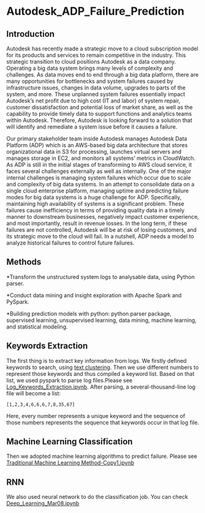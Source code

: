 # Autodesk_ADP_Failure_Prediction
## Introduction
Autodesk has recently made a strategic move to a cloud subscription model for its products and services to remain competitive in the industry. This strategic transition to cloud positions Autodesk as a data company. Operating a big data system brings many levels of complexity and challenges. As data moves end to end through a big data platform, there are many opportunities for bottlenecks and system failures caused by infrastructure issues, changes in data volume, upgrades to parts of the system, and more. These unplanned system failures essentially impact Autodesk’s net profit due to high cost (IT and labor) of system repair, customer dissatisfaction and potential loss of market share, as well as the capability to provide timely data to support functions and analytics teams within Autodesk. Therefore, Autodesk is looking forward to a solution that will identify and remediate a system issue before it causes a failure. 

Our primary stakeholder team inside Autodesk manages Autodesk Data Platform (ADP) which is an AWS-based big data architecture that stores organizational data in S3 for processing, launches virtual servers and manages storage in EC2, and monitors all systems’ metrics in CloudWatch. As ADP is still in the initial stages of transforming to AWS cloud service, it faces several challenges externally as well as internally. One of the major internal challenges is managing system failures which occur due to scale and complexity of big data systems. 
In an attempt to consolidate data on a single cloud enterprise platform, managing uptime and predicting failure modes for big data systems is a huge challenge for ADP. Specifically, maintaining high availability of systems is a significant problem. These failures cause inefficiency in terms of providing quality data in a timely manner to downstream businesses, negatively impact customer experience, and most importantly, result in revenue losses. In the long term, if these failures are not controlled, Autodesk will be at risk of losing customers, and its strategic move to the cloud will fail. In a nutshell, ADP needs a model to analyze historical failures to control future failures.

## Methods
*Transform the unstructured system logs to analysable data, using Python parser.

*Conduct data mining and insight exploration with Apache Spark and PySpark.

*Building prediction models with python: python parser package, supervised learning, unsupervised learning, data mining, machine learning, and statistical modeling.

## Keywords Extraction
The first thing is to extract key information from logs. We firstly defined keywords to search, using [text clustering](https://github.com/mengyjia/Autodesk_ADP_Failure_Prediction/blob/master/Text%20Clustering%20Using%20Pyspark.ipynb).
Then we use different numbers to represent those keywords and thus compiled a keyword list. Based on that list, we used pyspark to parse log files.Please see [Log_Keywords_Extraction.ipynb](https://github.com/mengyjia/Autodesk_ADP_Failure_Prediction/blob/master/Log_Keywords_Extraction.ipynb).
After parsing, a several-thousand-line log file will become a list:
```
[1,2,3,4,6,6,6,7,8,35,67]
```
Here, every number represents a unique keyword and the sequence of those numbers represents the sequence that keywords occur in that log file.
## Machine Learning Classification 
Then we adopted machine learning algorithms to predict failure. Please see [Traditional Machine Learning Method-Copy1.ipynb](https://github.com/mengyjia/Autodesk_ADP_Failure_Prediction/blob/master/Traditional%20Machine%20Learning%20Method-Copy1.ipynb)

## RNN
We also used neural network to do the classification job. You can check [Deep_Learning_Mar08.ipynb](https://github.com/mengyjia/Autodesk_ADP_Failure_Prediction/blob/master/Deep_Learning_Mar08.ipynb)


